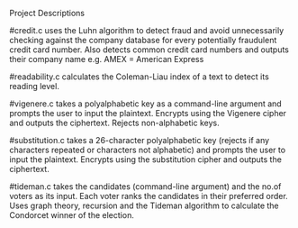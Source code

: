 Project Descriptions 

#credit.c
uses the Luhn algorithm to detect fraud and avoid unnecessarily checking against the company database for every potentially fraudulent credit card number. Also detects common credit card numbers and outputs their company name e.g. AMEX = American Express 

#readability.c
calculates the Coleman-Liau index of a text to detect its reading level.

#vigenere.c
takes a polyalphabetic key as a command-line argument and prompts the user to input the plaintext. Encrypts using the Vigenere cipher and outputs the ciphertext. Rejects non-alphabetic keys.

#substitution.c
takes a 26-character polyalphabetic key (rejects if any characters repeated or characters not alphabetic) and prompts the user to input the plaintext. Encrypts using the substitution cipher and outputs the ciphertext.

#tideman.c 
takes the candidates (command-line argument) and the no.of voters as its input. Each voter ranks the candidates in their preferred order. Uses graph theory, recursion and the Tideman algorithm to calculate the Condorcet winner of the election.

